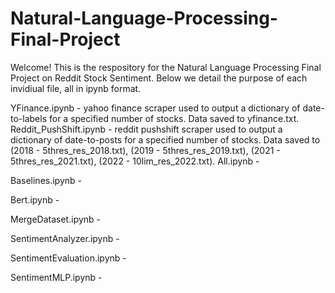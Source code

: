 # Natural-Language-Processing-Final-Project
Welcome! This is the respository for the Natural Language Processing Final Project on Reddit Stock Sentiment. Below we detail the purpose of each invidiual file, all in ipynb format.

YFinance.ipynb - yahoo finance scraper used to output a dictionary of date-to-labels for a specified number of stocks. Data saved to yfinance.txt.
Reddit_PushShift.ipynb - reddit pushshift scraper used to output a dictionary of date-to-posts for a specified number of stocks. Data saved to (2018 - 5thres_res_2018.txt), (2019 - 5thres_res_2019.txt), (2021 - 5thres_res_2021.txt), (2022 - 10lim_res_2022.txt).
All.ipynb - 

Baselines.ipynb - 

Bert.ipynb - 

MergeDataset.ipynb - 

SentimentAnalyzer.ipynb - 

SentimentEvaluation.ipynb - 

SentimentMLP.ipynb - 
